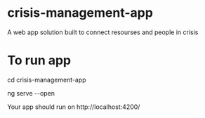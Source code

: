# crisis-management-app
A web app solution built to connect resourses and people in crisis 


# To run app 

cd crisis-management-app

ng serve --open


Your app should run on http://localhost:4200/

